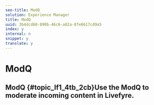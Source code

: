 ```yaml
---
seo-title: ModQ
solution: Experience Manager
title: ModQ
uuid: 3b4dcd60-890b-46c6-a82a-8fe6617cd9a5
index: y
internal: n
snippet: y
translate: y
---
```


# ModQ

## ModQ {#topic_lf1_4tb_2cb}Use the ModQ to moderate incoming content in Livefyre.

